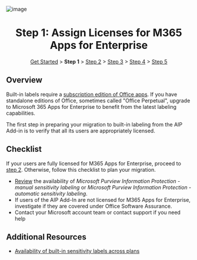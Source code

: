 ![image](https://user-images.githubusercontent.com/43501191/195136521-eda44bce-7ec6-4199-80b7-dfdad170bccd.png)

<h1 align="center">Step 1: Assign Licenses for M365 Apps for Enterprise</h1>

<p align="center">
<a href="../GetStarted">Get Started</a> > <b>Step 1</b> > <a href="../AIP2MIPStep2">Step 2</a>  > <a href="../AIP2MIPStep3">Step 3</a>  > <a href="../AIP2MIPStep4">Step 4</a> > <a href="../AIP2MIPStep5">Step 5</a>
</p>


## Overview
Built-in labels require a [subscription edition of Office apps](https://learn.microsoft.com/en-us/office365/servicedescriptions/office-applications-service-description/office-applications-service-description). If you have standalone editions of Office, sometimes called "Office Perpetual", upgrade to Microsoft 365 Apps for Enterprise to benefit from the latest labeling capabilities.

The first step in preparing your migration to built-in labeling from the AIP Add-in is to verify that all its users are appropriately licensed.

## Checklist
If your users are fully licensed for M365 Apps for Enterprise, proceed to [step 2](AIP2MIPStep2.md). Otherwise, follow this checklist to plan your migration.

- [Review](https://learn.microsoft.com/en-us/office365/servicedescriptions/office-applications-service-description/office-applications-service-description#feature-availability) the availability of *Microsoft Purview Information Protection - manual sensitivity labeling* or *Microsoft Purview Information Protection - automatic sensitivity labeling*.
- If users of the AIP Add-In are not licensed for M365 Apps for Enterprise, investigate if they are covered under Office Software Assurance.
- Contact your Microsoft account team or contact support if you need help

## Additional Resources

- [Availability of built-in sensitivity labels across plans](https://learn.microsoft.com/en-us/office365/servicedescriptions/office-applications-service-description/office-applications-service-description#feature-availability)
